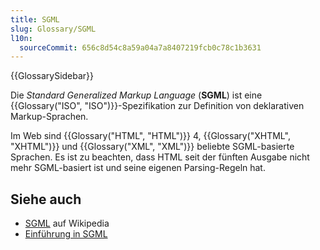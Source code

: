 ```yaml
---
title: SGML
slug: Glossary/SGML
l10n:
  sourceCommit: 656c8d54c8a59a04a7a8407219fcb0c78c1b3631
---
```


{{GlossarySidebar}}

Die _Standard Generalized Markup Language_ (**SGML**) ist eine {{Glossary("ISO", "ISO")}}-Spezifikation zur Definition von deklarativen Markup-Sprachen.

Im Web sind {{Glossary("HTML", "HTML")}} 4, {{Glossary("XHTML", "XHTML")}} und {{Glossary("XML", "XML")}} beliebte SGML-basierte Sprachen. Es ist zu beachten, dass HTML seit der fünften Ausgabe nicht mehr SGML-basiert ist und seine eigenen Parsing-Regeln hat.

## Siehe auch

- [SGML](https://en.wikipedia.org/wiki/SGML) auf Wikipedia
- [Einführung in SGML](https://www.tei-c.org/Vault/GL/P3/SG.htm)
